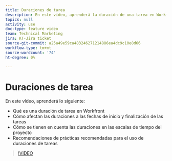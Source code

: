 ```yaml
---
title: Duraciones de tarea
description: En este vídeo, aprenderá la duración de una tarea en Workfront, cómo afectan las duraciones a las fechas de inicio y finalización de las tareas, cómo afectan las duraciones a las escalas de tiempo del proyecto y algunas recomendaciones de prácticas recomendadas para utilizar las duraciones de tareas.
topics: null
activity: use
doc-type: feature video
team: Technical Marketing
jira: KT-Jira ticket
source-git-commit: a25a49e59ca483246271214886ea4dc9c10e8d66
workflow-type: tm+mt
source-wordcount: '74'
ht-degree: 0%

---
```


# Duraciones de tarea

En este vídeo, aprenderá lo siguiente:

* Qué es una duración de tarea en Workfront
* Cómo afectan las duraciones a las fechas de inicio y finalización de las tareas
* Cómo se tienen en cuenta las duraciones en las escalas de tiempo del proyecto
* Recomendaciones de prácticas recomendadas para el uso de duraciones de tareas

>[!VIDEO](https://video.tv.adobe.com/v/335089/?quality=12&learn=on)